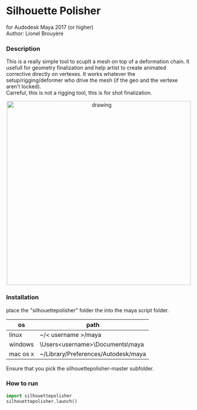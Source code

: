 # Silhouette Polisher 
for Audodesk Maya 2017 (or higher)  
Author: Lionel Brouyère

### Description
This is a really simple tool to scuplt a mesh on top of a deformation chain. 
It usefull for geometry finalization and help artist to create animated corrective directly on vertexes. It works whatever the setup/rigging/deformer who drive the mesh (if the geo and the vertexe aren't locked).  
Carreful, this is not a rigging tool, this is for shot finalization.

<center>
<img src="https://raw.githubusercontent.com/luckylyk/silhouettepolisher/master/silhouettepolisher.gif" alt="drawing" align="center" width="500"/></center>

### Installation
place the "silhouettepolisher" folder the into the maya script folder.

| os       | path                                          |
| ------   | ------                                        |
| linux    | ~/< username >/maya                           |
| windows  | \Users\<username>\Documents\maya              |
| mac os x | ~<username>/Library/Preferences/Autodesk/maya |

Ensure that you pick the silhouettepolisher-master subfolder.


### How to run
```python
import silhouettepolisher
silhouettepolisher.launch()
```
